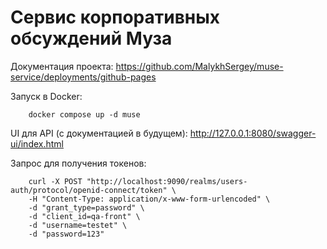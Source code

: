 # Сервис корпоративных обсуждений Муза

Документация проекта: https://github.com/MalykhSergey/muse-service/deployments/github-pages

Запуск в Docker: 
```shell 
    docker compose up -d muse
```

UI для API (с документацией в будущем): http://127.0.0.1:8080/swagger-ui/index.html

Запрос для получения токенов:
```shell
    curl -X POST "http://localhost:9090/realms/users-auth/protocol/openid-connect/token" \
    -H "Content-Type: application/x-www-form-urlencoded" \
    -d "grant_type=password" \
    -d "client_id=qa-front" \
    -d "username=testet" \
    -d "password=123"
```
